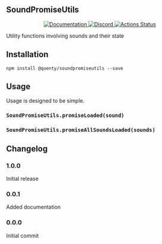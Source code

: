 ## SoundPromiseUtils
<div align="center">
  <a href="http://quenty.github.io/api/">
    <img src="https://img.shields.io/badge/docs-website-green.svg" alt="Documentation" />
  </a>
  <a href="https://discord.gg/mhtGUS8">
    <img src="https://img.shields.io/badge/discord-nevermore-blue.svg" alt="Discord" />
  </a>
  <a href="https://github.com/Quenty/NevermoreEngine/actions">
    <img src="https://github.com/Quenty/NevermoreEngine/workflows/lint/badge.svg" alt="Actions Status" />
  </a>
</div>

Utility functions involving sounds and their state

## Installation
```
npm install @quenty/soundpromiseutils --save
```

## Usage
Usage is designed to be simple.

### `SoundPromiseUtils.promiseLoaded(sound)`

### `SoundPromiseUtils.promiseAllSoundsLoaded(sounds)`


## Changelog

### 1.0.0
Initial release

### 0.0.1
Added documentation

### 0.0.0
Initial commit